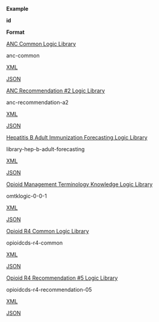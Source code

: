 **Example**

**id**

**Format**

[ANC Common Logic Library](Library-anc-common.html)

anc-common

[XML](Library-anc-common.xml.html)

[JSON](Library-anc-common.json.html)

[ANC Recommendation #2 Logic Library](Library-anc-recommendation-a2.html)

anc-recommendation-a2

[XML](Library-anc-recommendation-a2.xml.html)

[JSON](Library-anc-recommendation-a2.json.html)

[Hepatitis B Adult Immunization Forecasting Logic Library](Library-library-hep-b-adult-forecasting.html)

library-hep-b-adult-forecasting

[XML](Library-library-hep-b-adult-forecasting.xml.html)

[JSON](Library-library-hep-b-adult-forecasting.json.html)

[Opioid Management Terminology Knowledge Logic Library](Library-omtklogic.html)

omtklogic-0-0-1

[XML](Library-omtklogic.xml.html)

[JSON](Library-omtklogic.json.html)

[Opioid R4 Common Logic Library](Library-opioidcds-r4-common.html)

opioidcds-r4-common

[XML](Library-opioidcds-r4-common.xml.html)

[JSON](Library-opioidcds-r4-common.json.html)

[Opioid R4 Recommendation #5 Logic Library](Library-opioidcds-r4-recommendation-05.html)

opioidcds-r4-recommendation-05

[XML](Library-opioidcds-r4-recommendation-05.xml.html)

[JSON](Library-opioidcds-r4-recommendation-05.json.html)